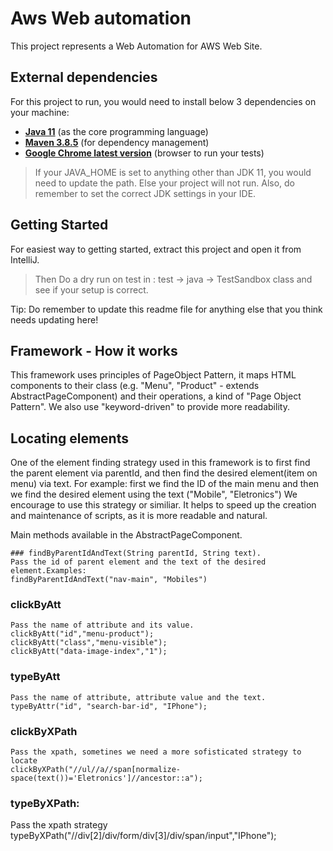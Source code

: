 # Aws Web automation

This project represents a Web Automation for AWS Web Site.

## External dependencies

For this project to run, you would need to install below 3 dependencies on your machine:

- **[Java 11](https://openjdk.java.net/projects/jdk/11/)** (as the core programming language)
- **[Maven 3.8.5](https://maven.apache.org/download.cgi)** (for dependency management)
- **[Google Chrome latest version](https://www.google.com/chrome/?brand=CHBD&gclid=Cj0KCQjwr-SSBhC9ARIsANhzu15P0PA-n9Zp4NpxKaOHVGtBD1TZQH0HlQQE6hUfsOFAU1nf-Rzdlf4aAoTJEALw_wcB&gclsrc=aw.ds)** (browser to run your tests)

> If your JAVA_HOME is set to anything other than JDK 11, you would need to update the path. Else your project
> will not run. Also, do remember to set the correct JDK settings in your IDE.

## Getting Started

For easiest way to getting started, extract this project and open it from IntelliJ.
> Then Do a dry run on test in : test -> java -> TestSandbox class and see if your setup is correct.  

Tip: Do remember to update this readme file for anything else that you think needs updating here!

## Framework - How it works

This framework uses principles of PageObject Pattern, it maps HTML components to their class (e.g. "Menu", "Product" - extends AbstractPageComponent) and their operations, a kind of "Page Object Pattern".
We also use "keyword-driven" to provide more readability.

## Locating elements

One of the element finding strategy used in this framework is to first find the parent element via parentId, and then find the desired element(item on menu) via text.
For example: first we find the ID of the main menu and then we find the desired element using the text ("Mobile", "Eletronics")
We encourage to use this strategy or similiar. It helps to speed up the creation and maintenance of scripts, as it is more readable and natural.

Main methods available in the AbstractPageComponent.

	### findByParentIdAndText(String parentId, String text).
	Pass the id of parent element and the text of the desired element.Examples:
	findByParentIdAndText("nav-main", "Mobiles")

   ### clickByAtt
	Pass the name of attribute and its value.
	clickByAtt("id","menu-product");
	clickByAtt("class","menu-visible");
	clickByAtt("data-image-index","1");
		
   ### typeByAtt
	Pass the name of attribute, attribute value and the text. 
	typeByAttr("id", "search-bar-id", "IPhone");  
   
   ### clickByXPath
    Pass the xpath, sometines we need a more sofisticated strategy to locate
	clickByXPath("//ul//a//span[normalize-space(text())='Eletronics']//ancestor::a");
		 
   ### typeByXPath: 
   Pass the xpath strategy
   typeByXPath("//div[2]/div/form/div[3]/div/span/input","IPhone");

 






